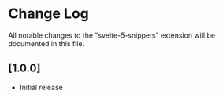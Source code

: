 # Change Log

All notable changes to the "svelte-5-snippets" extension will be documented in this file.

## [1.0.0]

- Initial release

